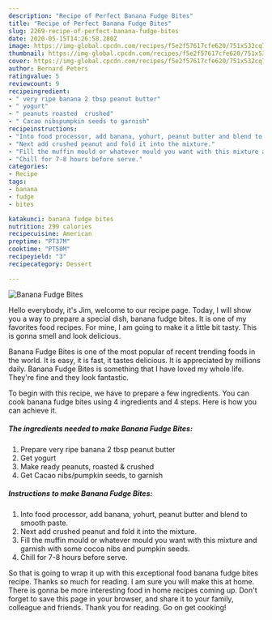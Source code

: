 ```yaml
---
description: "Recipe of Perfect Banana Fudge Bites"
title: "Recipe of Perfect Banana Fudge Bites"
slug: 2269-recipe-of-perfect-banana-fudge-bites
date: 2020-05-15T14:26:58.280Z
image: https://img-global.cpcdn.com/recipes/f5e2f57617cfe620/751x532cq70/banana-fudge-bites-recipe-main-photo.jpg
thumbnail: https://img-global.cpcdn.com/recipes/f5e2f57617cfe620/751x532cq70/banana-fudge-bites-recipe-main-photo.jpg
cover: https://img-global.cpcdn.com/recipes/f5e2f57617cfe620/751x532cq70/banana-fudge-bites-recipe-main-photo.jpg
author: Bernard Peters
ratingvalue: 5
reviewcount: 9
recipeingredient:
- " very ripe banana 2 tbsp peanut butter"
- " yogurt"
- " peanuts roasted  crushed"
- " Cacao nibspumpkin seeds to garnish"
recipeinstructions:
- "Into food processor, add banana, yohurt, peanut butter and blend to smooth paste."
- "Next add crushed peanut and fold it into the mixture."
- "Fill the muffin mould or whatever mould you want with this mixture and garnish with some cocoa nibs and pumpkin seeds."
- "Chill for 7-8 hours before serve."
categories:
- Recipe
tags:
- banana
- fudge
- bites

katakunci: banana fudge bites 
nutrition: 299 calories
recipecuisine: American
preptime: "PT37M"
cooktime: "PT50M"
recipeyield: "3"
recipecategory: Dessert

---
```



![Banana Fudge Bites](https://img-global.cpcdn.com/recipes/f5e2f57617cfe620/751x532cq70/banana-fudge-bites-recipe-main-photo.jpg)

Hello everybody, it's Jim, welcome to our recipe page. Today, I will show you a way to prepare a special dish, banana fudge bites. It is one of my favorites food recipes. For mine, I am going to make it a little bit tasty. This is gonna smell and look delicious.

Banana Fudge Bites is one of the most popular of recent trending foods in the world. It is easy, it is fast, it tastes delicious. It is appreciated by millions daily. Banana Fudge Bites is something that I have loved my whole life. They're fine and they look fantastic.




To begin with this recipe, we have to prepare a few ingredients. You can cook banana fudge bites using 4 ingredients and 4 steps. Here is how you can achieve it.

<!--inarticleads1-->

##### The ingredients needed to make Banana Fudge Bites:

1. Prepare  very ripe banana 2 tbsp peanut butter
1. Get  yogurt
1. Make ready  peanuts, roasted &amp; crushed
1. Get  Cacao nibs/pumpkin seeds, to garnish




<!--inarticleads2-->

##### Instructions to make Banana Fudge Bites:

1. Into food processor, add banana, yohurt, peanut butter and blend to smooth paste.
1. Next add crushed peanut and fold it into the mixture.
1. Fill the muffin mould or whatever mould you want with this mixture and garnish with some cocoa nibs and pumpkin seeds.
1. Chill for 7-8 hours before serve.




So that is going to wrap it up with this exceptional food banana fudge bites recipe. Thanks so much for reading. I am sure you will make this at home. There is gonna be more interesting food in home recipes coming up. Don't forget to save this page in your browser, and share it to your family, colleague and friends. Thank you for reading. Go on get cooking!
